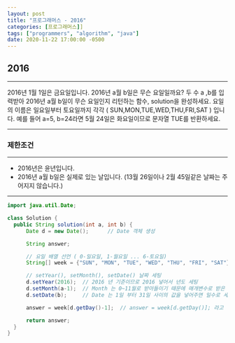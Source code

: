 ```yaml
---
layout: post
title: "프로그래머스 - 2016"
categories: [프로그래머스]]
tags: ["programmers", "algorithm", "java"]
date: 2020-11-22 17:00:00 -0500
---
```


## 2016
***
2016년 1월 1일은 금요일입니다. 2016년 a월 b일은 무슨 요일일까요?
두 수 a ,b를 입력받아 2016년 a월 b일이 무슨 요일인지 리턴하는 함수, solution을 완성하세요.
요일의 이름은 일요일부터 토요일까지 각각 ( SUN,MON,TUE,WED,THU,FRI,SAT ) 입니다. 
예를 들어 a=5, b=24라면 5월 24일은 화요일이므로 문자열 TUE를 반환하세요.
***
### 제한조건
***
* 2016년은 윤년입니다.
* 2016년 a월 b일은 실제로 있는 날입니다. (13월 26일이나 2월 45일같은 날짜는 주어지지 않습니다.)
***


```Java
import java.util.Date;

class Solution {
  public String solution(int a, int b) {
      Date d = new Date();		// Date 객체 생성

      String answer;

      // 요일 배열 선언 ( 0-일요일, 1-월요일 ... 6-토요일)
      String[] week = {"SUN", "MON", "TUE", "WED", "THU", "FRI", "SAT"};

      // setYear(), setMonth(), setDate() 날짜 세팅
      d.setYear(2016); 	// 2016 년 기준이므로 2016 넣어서 년도 세팅
      d.setMonth(a-1);	// Month 는 0~11월로 받아들이기 때문에 매개변수로 받은 a 에서 -1 시켜준다.
      d.setDate(b);		// Date 는 1일 부터 31일 사이의 값을 넣어주면 일수로 세팅됨.

      answer = week[d.getDay()-1];	// answer = week[d.getDay()]; 라고 입력했을 경우, 요일이 하나씩 미뤄짐.

      return answer;
  }
}
```